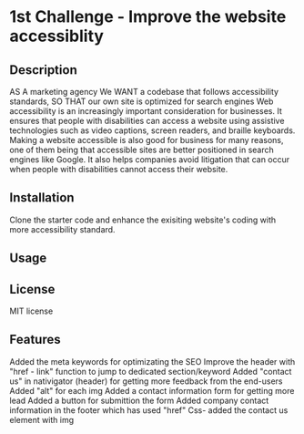 # 1st Challenge - Improve the website accessiblity
## Description
AS A marketing agency
We WANT a codebase that follows accessibility standards, SO THAT our own site is optimized for search engines
Web accessibility is an increasingly important consideration for businesses. It ensures that people with disabilities can access a website using assistive technologies such as video captions, screen readers, and braille keyboards. Making a website accessible is also good for business for many reasons, one of them being that accessible sites are better positioned in search engines like Google. It also helps companies avoid litigation that can occur when people with disabilities cannot access their website.

## Installation
Clone the starter code and enhance the exisiting website's coding with more accessibility standard.

## Usage


## License
MIT license


## Features
Added the meta keywords for optimizating the SEO
Improve the header with "href - link" function to jump to dedicated section/keyword
Added "contact us" in nativigator (header) for getting more feedback from the end-users
Added "alt" for each img
Added a contact information form for getting more lead 
Added a button for submittion the form
Added company contact information in the footer which has used "href"
Css- added the contact us element with img


